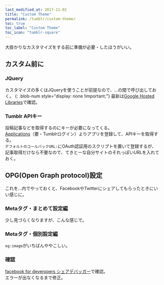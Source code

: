 ```yaml
---
last_modified_at: 2017-11-02
title: "Custom Theme"
permalink: /tumblr/custom-theme/
toc: true
toc_label: "Custom Theme"
toc_icon: "tumblr-square"
---
```

大掛かりなカスタマイズをする前に準備が必要・したほうがいい。
## カスタム前に
### JQuery
カスタマイズの多くはJQueryを使うことが前提なので、<head>...</head>の間で呼び出しておく。
<span><script src="https://gist.github.com/laureltreetop/59d30a038a01d98a7fe6bc1c7bcc2a91.js"></script></span>{: .blob-num style="display: none !important;"}
最新は[Google Hosted Libraries](https://developers.google.com/speed/libraries/)で確認。

### Tumblr APIキー
投稿記事などを取得するのにキーが必要になってくる。  
[Applications](https://www.tumblr.com/oauth/apps)（要・Tumblrログイン）よりアプリを登録して、APIキーを取得する。  
`デフォルトのコールバックURL:`にOAuth認証用のスクリプトを置いて登録するが、記事取得だけなら不要なので、てきとーな自分サイトのそれっぽいURLを入れておく。

## OPG(Open Graph protocol)設定
これを<head>...</head>内でやっておくと、FacebookやTwitterにシェアしてもらったときにいい感じに。
### Metaタグ・まとめて設定編
少し見づらくなりますが、こんな感じで。  
<script src="https://gist.github.com/laureltreetop/652b06062008c3585ad51dbbdadbc0a9.js"></script>

### Metaタグ・個別設定編
`og:image`がいちばんややこしい。  
<script src="https://gist.github.com/laureltreetop/05cb4864f65765bc4d7a5e190e679823.js"></script>

### 確認
[facebook for deveropers シェアデバッガー](https://developers.facebook.com/tools/debug/sharing/)で確認。  
エラーが出なくなるまで修正。
